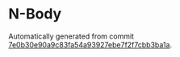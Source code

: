 # N-Body

Automatically generated from commit [7e0b30e90a9c83fa54a93927ebe7f2f7cbb3ba1a](https://github.com/EFanZh/n-body/tree/7e0b30e90a9c83fa54a93927ebe7f2f7cbb3ba1a).
